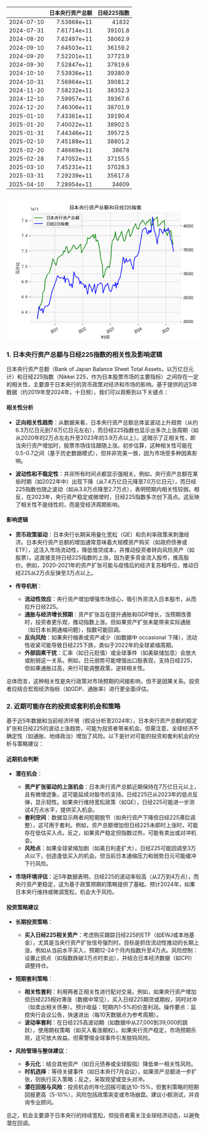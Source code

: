 |            |   日本央行资产总额 |   日经225指数 |
|:-----------|-------------------:|--------------:|
| 2024-07-10 |        7.53868e+11 |       41832   |
| 2024-07-31 |        7.61714e+11 |       39101.8 |
| 2024-08-20 |        7.62497e+11 |       38062.9 |
| 2024-09-10 |        7.64503e+11 |       36159.2 |
| 2024-09-20 |        7.52201e+11 |       37723.9 |
| 2024-09-30 |        7.52847e+11 |       37919.6 |
| 2024-10-10 |        7.53936e+11 |       39380.9 |
| 2024-10-31 |        7.56864e+11 |       39081.2 |
| 2024-11-20 |        7.58232e+11 |       38352.3 |
| 2024-12-10 |        7.59957e+11 |       39367.6 |
| 2024-12-20 |        7.46306e+11 |       38701.9 |
| 2025-01-10 |        7.43361e+11 |       39190.4 |
| 2025-01-20 |        7.40022e+11 |       38902.5 |
| 2025-01-31 |        7.44346e+11 |       39572.5 |
| 2025-02-10 |        7.45188e+11 |       38801.2 |
| 2025-02-20 |        7.46669e+11 |       38678   |
| 2025-02-28 |        7.47052e+11 |       37155.5 |
| 2025-03-10 |        7.45231e+11 |       37028.3 |
| 2025-03-31 |        7.29239e+11 |       35617.6 |
| 2025-04-10 |        7.28954e+11 |       34609   |

![图](japan_N225.png)

### 1. 日本央行资产总额与日经225指数的相关性及影响逻辑

日本央行资产总额（Bank of Japan Balance Sheet Total Assets，以万亿日元计）和日经225指数（Nikkei 225，作为日本股票市场的主要指标）之间存在一定的相关性，主要源于日本央行的货币政策对经济和市场的影响。基于提供的近5年数据（约2019年至2024年，十日频），我们可以观察到以下关键点：

#### 相关性分析
- **正向相关性趋势**：从数据来看，日本央行资产总额总体呈波动上升趋势（从约6.3万亿日元到7.6万亿日元左右），而日经225指数也显示出多次上涨周期（如从2020年的2万点左右升至2023年的3.9万点以上）。这暗示了正相关性，即当央行资产增加时，股票市场往往跟随上涨。初步估算，这种相关性可能在0.5-0.7之间（基于历史数据模式），但并非完美一致，因为市场受多种因素影响。
  
- **波动性和不稳定性**：并非所有时间点都显示强相关。例如，央行资产总额在某些时期（如2022年中）出现下降（从7.4万亿日元降至7.0万亿日元），而日经225指数也随之波动（如从3.8万点降至2.7万点），表明短期内相关性较弱。相反，在2023年，央行资产稳定或微增时，日经225指数多次创下高点。这反映了相关性不是线性的，而是受经济周期影响。

#### 影响逻辑
- **货币政策驱动**：日本央行长期采用量化宽松（QE）和负利率政策来刺激经济。日本央行资产总额的增加通常意味着大规模资产购买（如政府债券或ETF），这注入市场流动性，降低借贷成本，并推动投资者转向风险资产（如股票）。这直接支持日经225指数的上涨，因为更多资金流入股市，推高股价。例如，2020-2021年的资产扩张可能与疫情后的经济复苏相呼应，推动日经225从2万点反弹至3万点以上。

- **传导机制**：
  - **流动性效应**：央行资产增加增强市场信心，吸引外资流入日本股市，从而拉升日经225。
  - **通胀与经济增长预期**：资产扩张旨在提升通胀和GDP增长，当预期改善时，投资者更乐观，推动指数上涨。但如果资产扩张未能带来实际通胀（如日本长期通缩问题），指数可能回调。
  - **反向风险**：如果央行缩表或资产减少（如数据中 occasional 下降），流动性收紧可能导致日经225下跌，类似于2022年的全球紧缩周期。
  - **外部因素干扰**：汇率（如日元贬值）或全球事件（如美联储加息）会放大或削弱这一关系。例如，日元弱势可能增强出口股表现，支持日经225，但如果通胀过高，央行可能调整政策，逆转相关性。

总体而言，这种相关性是央行政策对市场预期的间接影响，但不是因果关系。投资者应结合宏观经济指标（如GDP、通胀率）进行更全面评估。

### 2. 近期可能存在的投资或套利机会和策略

基于近5年数据和当前经济环境（假设分析至2024年），日本央行资产总额的稳定扩张和日经225的波动上涨趋势，可能为投资者带来机会。但需注意，全球经济不确定性（如通胀、地缘政治）增加了风险。以下是针对可能的投资和套利机会的分析与策略建议：

#### 近期机会判断
- **潜在机会**：
  - **资产扩张驱动的上涨机会**：日本央行资产总额近期保持在7万亿日元以上，且有微增迹象，这可能延续对股市的支持。日经225已从2023年的低点反弹，显示韧性。如果央行维持宽松政策（如QE），日经225可能进一步测试4万点水平，提供买入机会。
  - **套利空间**：数据显示两者间短期脱节（如央行资产下降但日经225滞后调整），这可用于套利。例如，资产总额增加但日经225未即时上涨时，可能存在低估买入点。反之，如果资产稳定但指数过热，可能有卖出或对冲机会。
  - **风险点**：如果全球紧缩加剧（如美日利差扩大），日经225可能回调至3万点以下，创造逢低买入的机会。但当前日本通缩压力和弱势日元可能缓冲下行风险。

- **市场环境评估**：近5年数据表明，日经225的波动率较高（从2万到4万点），而央行资产更稳定，这为基于政策预期的策略提供了基础。预计2024年，如果日本央行维持或微调宽松，机会大于风险。

#### 投资策略建议
- **长期投资策略**：
  - **买入日经225相关资产**：考虑购买跟踪日经225的ETF（如EWJ或本地基金），尤其是当央行资产扩张信号强烈时。目标是抓住流动性推动的长期上涨，例如从当前水平买入，预期12-24个月内指数升至4万点。风险控制：设置止损点（如指数跌破3万点时卖出），并结合日本经济数据（如CPI）调整持仓。
  
- **短期套利策略**：
  - **相关性套利**：利用两者正相关性进行配对交易。例如，如果央行资产增加但日经225相对滞涨（数据中常见），买入日经225期货或期权，同时对冲（如卖出相关债券）。预计收益：短期内1-5%的价差利润。操作要点：监控央行会议公告，快速进出（每10天数据点为参考周期）。
  - **波动率套利**：在日经225高波动期（如数据中从27,000到39,000的跳跃），使用期权策略（如买入看涨期权）。如果央行资产稳定，市场预期乐观，这可放大收益。但需警惕全球事件引发脱钩风险。

- **风险管理与整体建议**：
  - **多元化**：结合其他资产（如日元债券或全球股指）降低单一相关性风险。
  - **时机选择**：等待关键事件（如日本央行7月会议），如果资产总额进一步扩张，则执行买入策略；反之，采取观望或空头对冲。
  - **潜在回报与风险**：投资机会的年化回报可能达10-15%，但套利策略的短期回报更高（5-10%），风险包括政策突变或市场崩盘。建议小额测试，并咨询专业顾问。

总之，机会主要源于日本央行的持续宽松，但投资者需关注全球经济动态，以避免潜在回调。